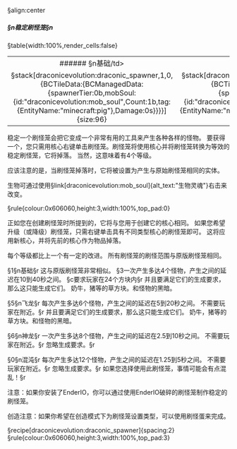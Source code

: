 §align:center
##### §n稳定刷怪笼§n


§table{width:100%,render_cells:false}
<table column_layout="1*,1*,1*,1*">
<tr align = "center">
	<td>###### §n基础/td>
	<td>###### §n飞龙</td>
	<td>###### §n神龙</td>
	<td>###### §n混沌</td>
</tr>
<tr align = "center">	<td>
§stack[draconicevolution:draconic_spawner,1,0,{BCTileData:{BCManagedData:{spawnerTier:0b,mobSoul:{id:"draconicevolution:mob_soul",Count:1b,tag:{EntityName:"minecraft:pig"},Damage:0s}}}}]{size:96}
</td>
<td>
§stack[draconicevolution:draconic_spawner,1,0,{BCTileData:{BCManagedData:{spawnerTier:1b,mobSoul:{id:"draconicevolution:mob_soul",Count:1b,tag:{EntityName:"minecraft:creeper"},Damage:0s}}}}]{size:96}
</td>
<td>
§stack[draconicevolution:draconic_spawner,1,0,{BCTileData:{BCManagedData:{spawnerTier:2b,mobSoul:{id:"draconicevolution:mob_soul",Count:1b,tag:{EntityName:"minecraft:zombie"},Damage:0s}}}}]{size:96}
</td>
<td>
§stack[draconicevolution:draconic_spawner,1,0,{BCTileData:{BCManagedData:{spawnerTier:3b,mobSoul:{id:"draconicevolution:mob_soul",Count:1b,tag:{EntityName:"minecraft:cow"},Damage:0s}}}}]{size:96}
</td>
</tr>
</table>


稳定一个刷怪笼会把它变成一个非常有用的工具来产生各种各样的怪物。 要获得一个，您只需用核心右键单击刷怪笼。刷怪笼将使用核心并将刷怪笼转换为等效的稳定刷怪笼，它将掉落。 当然，这意味着有4个等级。

应该注意的是，当刷怪笼掉落时，它将被设置为产生与原始刷怪笼相同的实体。

生物可通过使用§link[draconicevolution:mob_soul]{alt_text:"生物灵魂"}右击来改变。

§rule{colour:0x606060,height:3,width:100%,top_pad:0}

正如您在创建刷怪笼时所提到的，它将与您用于创建它的核心相同。
如果您希望升级（或降级）刷怪笼，只需右键单击具有不同类型核心的刷怪笼即可。
这将应用新核心，并将先前的核心作为物品掉落。

每个等级都比上一个有一定的改进。
所有刷怪笼的刷怪范围与原版刷怪笼相同。

§1§n基础§r
这与原版刷怪笼非常相似。
§3一次产生多达4个怪物，产生之间的延迟在10到40秒之间。
§c要求玩家在24个方块内§r
并且要满足它们的生成要求，那么这只能生成它们。 奶牛，猪等的草方块。和怪物的黑暗。

§5§n飞龙§r
每次产生多达6个怪物，产生之间的延迟在5到20秒之间。
不需要玩家在附近。§r
并且要满足它们的生成要求，那么这只能生成它们。 奶牛，猪等的草方块。和怪物的黑暗。

§6§n神龙§r
一次产生多达8个怪物，产生之间的延迟在2.5到10秒之间。
不需要玩家在附近。§r
忽略生成要求。§r

§0§n混沌§r
每次产生多达12个怪物，产生之间的延迟在1.25到5秒之间。
不需要玩家在附近。§r
忽略生成要求。§r
如果您选择使用此刷怪笼，事情可能会有点混乱！§r

注意：如果你安装了EnderIO，你可以通过使用EnderIO破碎的刷怪笼制作稳定的刷怪笼。

创造注意：如果你希望在创造模式下为刷怪笼设置类型，可以使用刷怪蛋来完成。

§recipe[draconicevolution:draconic_spawner]{spacing:2}
§rule{colour:0x606060,height:3,width:100%,top_pad:3}